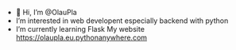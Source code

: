 - 👋 Hi, I’m @OlauPla
- I’m interested in web developent especially backend with python
- I’m currently learning Flask
  My website https://olaupla.eu.pythonanywhere.com

<!---
OlauPla/OlauPla is a ✨ special ✨ repository because its `README.md` (this file) appears on your GitHub profile.
You can click the Preview link to take a look at your changes.
--->

